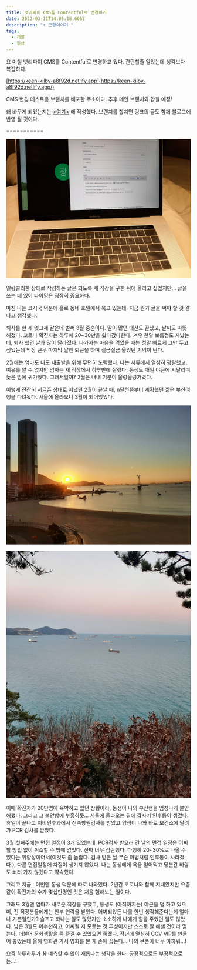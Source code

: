 ```yaml
---
title: 넷리파이 CMS를 Contentful로 변경하기
date: 2022-03-11T14:05:18.606Z
description: "+ 근황이야기 "
tags:
  - 개발
  - 일상
---
```

요 며칠 넷리파이 CMS를 Contentful로 변경하고 있다. 간단할줄 알았는데 생각보다 복잡하다. 

[https://keen-kilby-a8f92d.netlify.app](https://keen-kilby-a8f92d.netlify.app/)

CMS 변경 테스트용 브랜치를 배포한 주소이다. 추후 메인 브랜치와 합칠 예정!

왜 바꾸게 되었는지는 [\>여기<](https://keen-kilby-a8f92d.netlify.app/post21) 에 작성했다. 브랜치를 합치면 링크의 글도 함께 블로그에 반영 될 것이다.

\===========

![Photo - 2022.03.11](kakaotalk_photo_2022-03-11-23-39-05.jpeg "Photo - 2022.03.11")

멜랑콜리한 상태로 작성하는 글은 되도록 새 직장을 구한 뒤에 올리고 싶었지만... 글을 쓰는 데 있어 타이밍은 굉장히 중요하다.

마침 나는 코시국 덕분에 홀로 동네 호텔에서 묵고 있는데, 지금 뭔가 글을 써야 할 것 같다고 생각했다.

퇴사를 한 게 엊그제 같은데 벌써 3월 중순이다. 말이 많던 대선도 끝났고, 날씨도 따뜻해졌다. 코로나 확진자는 하루에 20~30만을 왔다갔다한다. 겨우 한달 보름정도 지났는데, 퇴사 했던 날과 많이 달라졌다. 나가자는 마음을 먹었을 때는 정말 빠르게 그만 두고 싶었는데 막상 근무 마지막 날엔 퇴근을 하며 질금질금 울었던 기억이 난다. 

2월에는 엄마도 나도 새출발을 위해 무던히 노력했다. 나는 서류에서 열심히 광탈했고, 이유를 알 수 없지만 엄마는 새 직장에서 하루만에 잘렸다. 동생도 매일 야근에 시달리며 늦은 밤에 귀가했다. 그래서일까? 2월은 내내 기분이 울렁울렁거렸다. 

이렇게 잔잔히 서글픈 상태로 지냈던 2월이 끝날 때, n달전쯤부터 계획했던 짧은 부산여행을 다녀왔다. 서울에 올라오니 3월이 되어있었다. 

![photo - 2022.2.28](kakaotalk_photo_2022-03-11-23-50-02.jpeg "photo - 2022.2.28")

![photo - 2022.2.28](kakaotalk_photo_2022-03-11-23-49-57.jpeg "photo - 2022.2.28")

이때 확진자가 20만명에 육박하고 있던 상황이라, 동생이 나의 부산행을 엄청나게 불안해했다. 그리고 그 불안함에 부흥하듯... 서울에 올라오는 길에 갑자기 인후통이 생겼다. 휴일이 끝나고 이비인후과에서 신속항원검사를 받았고 양성이 나와 바로 보건소에 달려가 PCR 검사를 받았다. 

3월 첫째주에는 면접 일정이 3개 있었는데, PCR검사 받으러 간 날의 면접 일정은 어찌 할 방법 없이 취소할 수 밖에 없었다. 진짜 너무 심란했다. 다행히 20~30%로 나올 수 있다는 위양성이어서(이것도 좀 놀랍다. 검사 받은 날 무슨 마법처럼 인후통이 사라졌다.), 다른 면접일정에 차질이 생기지 않았다. 나는 동생에게 욕을 얻어먹고 당분간 바람도 쐬러 가지 않겠다고 약속했다. 

그리고 지금.. 이번엔 동생 덕분에 따로 나와있다. 2년간 코로나와 함께 지내왔지만 요즘같이 확진자의 수가 몇십만명인 것은 처음 험해보는 일이다. 

그래도 3월엔 엄마가 새로운 직장을 구했고, 동생도 (아직까지는) 야근을 덜 하고 있으며, 전 직장분들에게는 안부 연락을 받았다. 어찌되었든 나를 한번 생각해준다는게 얼마나 기쁜일인가? 슬프고 화나는 일도 많았지만 소소하게 나에게 힘을 주었던 일도 많았다. 남은 3월도 어수선하고, 어찌될 지 모르는 것 투성이지만 스스로 잘 해낼 것이라 믿는다. 더불어 문화생활을 좀 즐길 수 있었으면 좋겠다. 작년에 열심히 CGV VIP를 만들어 놓았는데 올해 영화관 가서 영화를 본 게 손에 꼽는다... 나의 쿠폰이 너무 아까워...! 

요즘 하루하루가 참 예측할 수 없이 새롭다는 생각을 한다. 긍정적으로든 부정적으로든...!